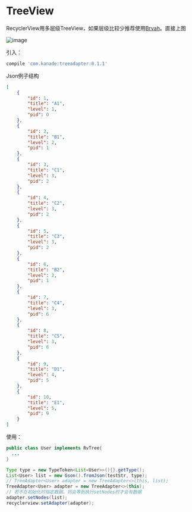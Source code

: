 # TreeView
RecyclerView用多层级TreeView，如果层级比较少推荐使用[Brvah](https://github.com/CymChad/BaseRecyclerViewAdapterHelper/wiki/%E5%88%86%E7%BB%84%E7%9A%84%E4%BC%B8%E7%BC%A9%E6%A0%8F)。直接上图

![image](https://github.com/pye52/TreeView/blob/master/treeviewGif.gif)

引入：

```groovy
compile 'com.kanade:treeadapter:0.1.1'
```

Json例子结构

```json
[
    {
        "id": 1,
        "title": "A1",
        "level": 1,
        "pid": 0
    },
    {
        "id": 2,
        "title": "B1",
        "level": 2,
        "pid": 1
    },
    {
        "id": 3,
        "title": "C1",
        "level": 3,
        "pid": 2
    },
    {
        "id": 4,
        "title": "C2",
        "level": 3,
        "pid": 2
    },
    {
        "id": 5,
        "title": "C3",
        "level": 3,
        "pid": 2
    },
    {
        "id": 6,
        "title": "B2",
        "level": 2,
        "pid": 1
    },
    {
        "id": 7,
        "title": "C4",
        "level": 3,
        "pid": 6
    },
    {
        "id": 8,
        "title": "C5",
        "level": 3,
        "pid": 6
    },
    {
        "id": 9,
        "title": "D1",
        "level": 4,
        "pid": 5
    },
    {
        "id": 10,
        "title": "E1",
        "level": 5,
        "pid": 9
    }
]
```

使用：

```java
public class User implements RvTree{
  ...
}

Type type = new TypeToken<List<User>>(){}.getType();
List<User> list = new Gson().fromJson(testStr, type);
// TreeAdapter<User> adapter = new TreeAdapter<>(this, list);
TreeAdapter<User> adapter = new TreeAdapter<>(this);
// 若不在初始化时指定数据，则会等到执行setNodes时才会有数据
adapter.setNodes(list);
recyclerview.setAdapter(adapter);
```

